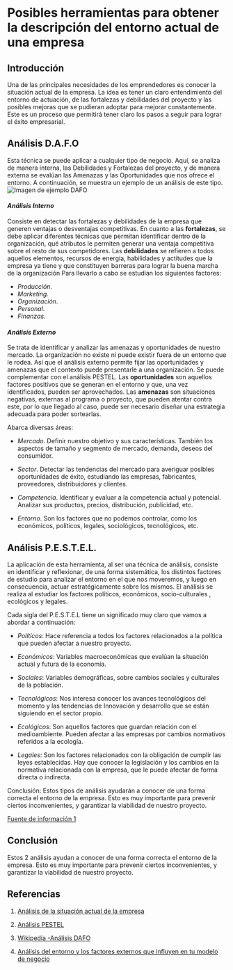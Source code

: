 # Posibles herramientas para obtener la descripción del entorno actual de una empresa
## Introducción
Una de las principales necesidades de los emprendedores es conocer la situación actual de la empresa. La idea es tener un claro entendimiento del entorno de actuación, de las fortalezas y debilidades del proyecto y las posibles mejoras que se pudieran adoptar para mejorar constantemente. Este es un proceso que permitirá tener claro los pasos a seguir para lograr el éxito empresarial.

## Análisis D.A.F.O
Esta técnica se puede aplicar a cualquier tipo de negocio. Aquí, se analiza de manera interna, las Debilidades y Fortalezas del proyecto, y de manera externa se evalúan las Amenazas y las Oportunidades que nos ofrece el entorno.
A continuación, se muestra un ejemplo de un análisis de este tipo.
![Imagen de ejemplo DAFO](https://media.iastatic.es/ia_img/image/analisis_dafo_png_770x570_q85.jpg)

#### *Análisis Interno*

Consiste en detectar las fortalezas y debilidades de la empresa que generen ventajas o desventajas competitivas. 
En cuanto a las **fortalezas**, se debe aplicar diferentes técnicas que permitan identificar dentro de la organización, qué atributos le permiten generar una ventaja competitiva sobre el resto de sus competidores.
Las **debilidades** se refieren a todos aquellos elementos, recursos de energía, habilidades y actitudes que la empresa ya tiene y que constituyen barreras para lograr la buena marcha de la organización
Para llevarlo a cabo se estudian los siguientes factores:

* *Producción.* 
* *Marketing.* 
* *Organización*. 
* *Personal*. 
* *Finanzas.*

#### *Análisis Externo*

Se trata de identificar y analizar las amenazas y oportunidades de nuestro mercado. La organización no existe ni puede existir fuera de un entorno que le rodea. Así que el análisis externo permite fijar las oportunidades y amenazas que el contexto puede presentarle a una organización. Se puede complementar con el análisis PESTEL. 
Las **oportunidades** son aquellos factores positivos que se generan en el entorno y que, una vez identificados, pueden ser aprovechados.
Las **amenazas** son situaciones negativas, externas al programa o proyecto, que pueden atentar contra este, por lo que llegado al caso, puede ser necesario diseñar una estrategia adecuada para poder sortearlas.

Abarca diversas áreas:

* *Mercado*. Definir nuestro objetivo y sus características. También los aspectos de tamaño y segmento de mercado, demanda, deseos del consumidor.

* *Sector*. Detectar las tendencias del mercado para averiguar posibles oportunidades de éxito, estudiando las empresas, fabricantes, proveedores, distribuidores y clientes.

* *Competencia*. Identificar y evaluar a la competencia actual y potencial. Analizar sus productos, precios, distribución, publicidad, etc.

* *Entorno*. Son los factores que no podemos controlar, como los económicos, políticos, legales, sociológicos, tecnológicos, etc.


## Análisis  P.E.S.T.E.L.
La aplicación de esta herramienta, al ser una técnica de análisis, consiste en identificar y reflexionar, de una forma sistemática, los distintos factores de estudio para analizar el entorno en el que nos moveremos, y luego en consecuencia, actuar estratégicamente sobre los mismos. El análisis se realiza al estudiar los factores políticos, económicos, socio-culturales , ecológicos y legales.

Cada sigla del P.E.S.T.E.L tiene un significado muy claro que vamos a abordar a continuación:

* *Políticos*: Hace referencia a todos los factores relacionados a la política que pueden afectar a nuestro proyecto.

* *Económicos*: Variables macroeconómicas que evalúan la situación actual y futura de la economía.

* *Sociales*: Variables demográficas, sobre cambios sociales y culturales de la población.

* *Tecnológicos*: Nos interesa conocer los avances tecnológicos del momento y las tendencias de Innovación y desarrollo que se están siguiendo en el sector propio. 

* *Ecológicos*: Son aquellos factores que guardan relación con el medioambiente. Pueden afectar a las empresas por cambios normativos referidos a la ecología.

* *Legales*:  Son los factores relacionados con la obligación de cumplir las leyes establecidas. Hay que conocer la legislación y los cambios en la normativa relacionada con la empresa, que le puede afectar de forma directa o indirecta.



Conclusión:
Estos tipos de análisis ayudarán a conocer de una forma correcta el entorno de la empresa. Esto es muy importante para prevenir ciertos inconvenientes, y garantizar la viabilidad de nuestro proyecto. 

[Fuente de información 1](https://es.wikipedia.org/wiki/An%C3%A1lisis_DAFO)

## Conclusión
Estos 2 análisis ayudan a conocer de una forma correcta el entorno de la empresa. Esto es muy importante para prevenir ciertos inconvenientes, y garantizar la viabilidad de nuestro proyecto. 

## Referencias


1. [Análisis de la situación actual de la empresa](https://cei.es/analisis-situacion-actual-empresa/)

2. [Análisis PESTEL](https://anatrenza.com/analisis-pestel)

3. [Wikipedia -Análisis DAFO](https://es.wikipedia.org/wiki/An%C3%A1lisis_DAFO)

4. [Análisis del entorno y los factores externos que influyen en tu modelo de negocio](https://www.bevator.com/analisis-del-entorno-y-los-factores-externos-que-influyen-en-tu-modelo-de-negocio/)


